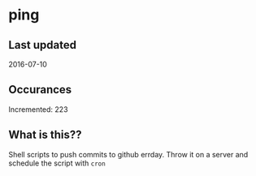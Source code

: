 # ping

## Last updated
2016-07-10

## Occurances
Incremented: 223

## What is this?? 
Shell scripts to push commits to github errday. Throw it on a server and schedule the script with `cron`
